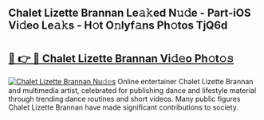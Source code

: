 ## Chalet Lizette Brannan Le𝚊𝚔ed N𝚞𝚍e - Part-iOS Vi𝚍eo Le𝚊𝚔s - H𝚘t O𝚗lyf𝚊ns Ph𝚘tos TjQ6d

# <h2><a href="http://hf2wj6.feru.top/?c=Chalet+Lizette+Brannan">🔗 👉 🔴 Chalet Lizette Brannan Vi𝚍𝚎o Ph𝚘t𝚘𝚜</a></h2>

[![Chalet Lizette Brannan Nu𝚍𝚎s](https://i.imgur.com/0TWrTi3.gif)](http://hf2wj6.feru.top/?c=Chalet+Lizette+Brannan)
Online entertainer Chalet Lizette Brannan and multimedia artist, celebrated for publishing dance and lifestyle material through trending dance routines and short videos. Many public figures Chalet Lizette Brannan have made significant contributions to society. 

